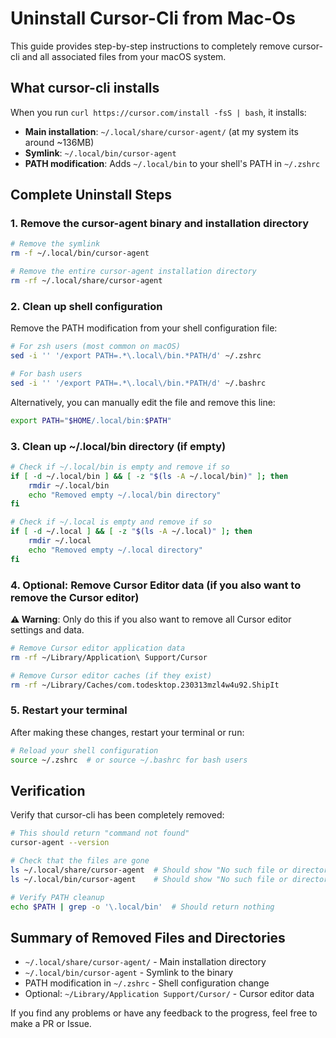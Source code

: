 # Uninstall Cursor-Cli from Mac-Os

This guide provides step-by-step instructions to completely remove cursor-cli and all associated files from your macOS system.

## What cursor-cli installs

When you run `curl https://cursor.com/install -fsS | bash`, it installs:

- **Main installation**: `~/.local/share/cursor-agent/` (at my system its around ~136MB)
- **Symlink**: `~/.local/bin/cursor-agent` 
- **PATH modification**: Adds `~/.local/bin` to your shell's PATH in `~/.zshrc`

## Complete Uninstall Steps

### 1. Remove the cursor-agent binary and installation directory

```bash
# Remove the symlink
rm -f ~/.local/bin/cursor-agent

# Remove the entire cursor-agent installation directory
rm -rf ~/.local/share/cursor-agent
```

### 2. Clean up shell configuration

Remove the PATH modification from your shell configuration file:

```bash
# For zsh users (most common on macOS)
sed -i '' '/export PATH=.*\.local\/bin.*PATH/d' ~/.zshrc

# For bash users
sed -i '' '/export PATH=.*\.local\/bin.*PATH/d' ~/.bashrc
```

Alternatively, you can manually edit the file and remove this line:
```bash
export PATH="$HOME/.local/bin:$PATH"
```

### 3. Clean up ~/.local/bin directory (if empty)

```bash
# Check if ~/.local/bin is empty and remove if so
if [ -d ~/.local/bin ] && [ -z "$(ls -A ~/.local/bin)" ]; then
    rmdir ~/.local/bin
    echo "Removed empty ~/.local/bin directory"
fi

# Check if ~/.local is empty and remove if so
if [ -d ~/.local ] && [ -z "$(ls -A ~/.local)" ]; then
    rmdir ~/.local
    echo "Removed empty ~/.local directory"
fi
```

### 4. Optional: Remove Cursor Editor data (if you also want to remove the Cursor editor)

**⚠️ Warning**: Only do this if you also want to remove all Cursor editor settings and data.

```bash
# Remove Cursor editor application data
rm -rf ~/Library/Application\ Support/Cursor

# Remove Cursor editor caches (if they exist)
rm -rf ~/Library/Caches/com.todesktop.230313mzl4w4u92.ShipIt

```

### 5. Restart your terminal

After making these changes, restart your terminal or run:

```bash
# Reload your shell configuration
source ~/.zshrc  # or source ~/.bashrc for bash users
```

## Verification

Verify that cursor-cli has been completely removed:

```bash
# This should return "command not found"
cursor-agent --version

# Check that the files are gone
ls ~/.local/share/cursor-agent  # Should show "No such file or directory"
ls ~/.local/bin/cursor-agent    # Should show "No such file or directory"

# Verify PATH cleanup
echo $PATH | grep -o '\.local/bin'  # Should return nothing
```

## Summary of Removed Files and Directories

- `~/.local/share/cursor-agent/` - Main installation directory
- `~/.local/bin/cursor-agent` - Symlink to the binary
- PATH modification in `~/.zshrc` - Shell configuration change
- Optional: `~/Library/Application Support/Cursor/`  - Cursor editor data

If you find any problems or have any feedback to the progress, feel free to make a PR or Issue. 